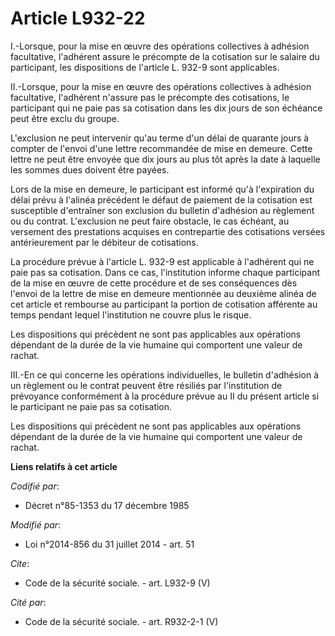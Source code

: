 # Article L932-22

I.-Lorsque, pour la mise en œuvre des opérations collectives à adhésion facultative, l'adhérent assure le précompte de la
cotisation sur le salaire du participant, les dispositions de l'article L. 932-9 sont applicables.

II.-Lorsque, pour la mise en œuvre des opérations collectives à adhésion facultative, l'adhérent n'assure pas le précompte
des cotisations, le participant qui ne paie pas sa cotisation dans les dix jours de son échéance peut être exclu du groupe.

L'exclusion ne peut intervenir qu'au terme d'un délai de quarante jours à compter de l'envoi d'une lettre recommandée de mise
en demeure. Cette lettre ne peut être envoyée que dix jours au plus tôt après la date à laquelle les sommes dues doivent être
payées.

Lors de la mise en demeure, le participant est informé qu'à l'expiration du délai prévu à l'alinéa précédent le défaut de
paiement de la cotisation est susceptible d'entraîner son exclusion du bulletin d'adhésion au règlement ou du contrat.
L'exclusion ne peut faire obstacle, le cas échéant, au versement des prestations acquises en contrepartie des cotisations
versées antérieurement par le débiteur de cotisations.

La procédure prévue à l'article L. 932-9 est applicable à l'adhérent qui ne paie pas sa cotisation. Dans ce cas,
l'institution informe chaque participant de la mise en œuvre de cette procédure et de ses conséquences dès l'envoi de la
lettre de mise en demeure mentionnée au deuxième alinéa de cet article et rembourse au participant la portion de cotisation
afférente au temps pendant lequel l'institution ne couvre plus le risque.

Les dispositions qui précèdent ne sont pas applicables aux opérations dépendant de la durée de la vie humaine qui comportent
une valeur de rachat.

III.-En ce qui concerne les opérations individuelles, le bulletin d'adhésion à un règlement ou le contrat peuvent être
résiliés par l'institution de prévoyance conformément à la procédure prévue au II du présent article si le participant ne
paie pas sa cotisation.

Les dispositions qui précèdent ne sont pas applicables aux opérations dépendant de la durée de la vie humaine qui comportent
une valeur de rachat.

**Liens relatifs à cet article**

_Codifié par_:

  - Décret n°85-1353 du 17 décembre 1985

_Modifié par_:

  - Loi n°2014-856 du 31 juillet 2014 - art. 51

_Cite_:

  - Code de la sécurité sociale. - art. L932-9 (V)

_Cité par_:

  - Code de la sécurité sociale. - art. R932-2-1 (V)
